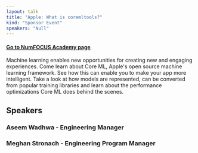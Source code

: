 ```yaml
---
layout: talk
title: "Apple: What is coremltools?"
kind: "Sponsor Event"
speakers: "Null"
---
```


#### [Go to NumFOCUS Academy page](https://courses.numfocus.org/courses/course-v1:PyDataGlobal+PDG20-sponsors+2020/jump_to/block-v1:PyDataGlobal+PDG20-sponsors+2020+type@vertical+block@2e3e1e973b474a54aed94cdf09ca6475)

Machine learning enables new opportunities for creating new and engaging experiences. Come learn about Core ML, Apple's open source machine learning framework. See how this can enable you to make your app more intelligent. Take a look at how models are represented, can be converted from popular training libraries and learn about the performance optimizations Core ML does behind the scenes.

## Speakers

### Aseem Wadhwa - Engineering Manager

### Meghan Stronach - Engineering Program Manager

